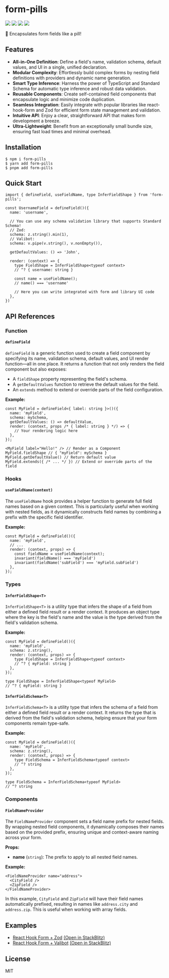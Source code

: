 # form-pills

![](https://badgen.net/npm/v/form-pills)
![](https://badgen.net/npm/dt/form-pills)
![](https://badgen.net/bundlephobia/minzip/form-pills) 
![](https://badgen.net/npm/license/form-pills)

💊 Encapsulates form fields like a pill!

## Features

- **All-in-One Definition**: Define a field's name, validation schema, default values, and UI in a single, unified declaration.
- **Modular Complexity**: Effortlessly build complex forms by nesting field definitions with providers and dynamic name generation.
- **Smart Type Inference**: Harness the power of TypeScript and Standard Schema for automatic type inference and robust data validation.
- **Reusable Components**: Create self-contained field components that encapsulate logic and minimize code duplication.
- **Seamless Integration**: Easily integrate with popular libraries like react-hook-form and Zod for efficient form state management and validation.
- **Intuitive API**: Enjoy a clear, straightforward API that makes form development a breeze.
- **Ultra-Lightweight**: Benefit from an exceptionally small bundle size, ensuring fast load times and minimal overhead.

## Installation

```
$ npm i form-pills
$ yarn add form-pills
$ pnpm add form-pills
```

## Quick Start

```tsx
import { defineField, useFieldName, type InferFieldShape } from 'form-pills';

const UsernameField = defineField()({
  name: 'username',

  // You can use any schema validation library that supports Standard Schema!
  // Zod:
  schema: z.string().min(1),
  // Valibot:
  schema: v.pipe(v.string(), v.nonEmpty()),

  getDefaultValues: () => 'John',

  render: (context) => {
    type FieldShape = InferFieldShape<typeof context>
    // ^? { username: string }

    const name = useFieldName();
    // name() === 'username'

    // Here you can write integrated with form and library UI code
  },
})
```

## API References

### Function

#### `defineField`

`defineField` is a generic function used to create a field component by specifying its name, validation schema, default values,
and UI render function—all in one place. It returns a function that not only renders the field component but also exposes:

- A `fieldShape` property representing the field's schema.
- A `getDefaultValues` function to retrieve the default values for the field.
- An `extends` method to extend or override parts of the field configuration.

**Example:**

```tsx
const MyField = defineField<{ label: string }>()({
  name: 'myField',
  schema: mySchema,
  getDefaultValues: () => defaultValue,
  render: (context, props /* { label: string } */) => {
    // Your rendering logic here
  },
});

<MyField label="Hello!" /> // Render as a Component
MyField.fieldShape // { "myField": mySchema }
MyField.getDefaultValue() // Return default value
MyField.extends({ /* ... */ }) // Extend or override parts of the field
```


### Hooks

#### `useFieldName(context)`

The `useFieldName` hook provides a helper function to generate full field names based on a given context. This is particularly useful when working with nested fields, as it dynamically constructs field names by combining a prefix with the specific field identifier.

**Example:**

```tsx
const MyField = defineField()({
  name: 'myField',
  // ...
  render: (context, props) => {
    const fieldName = useFieldName(context);
    invariant(fieldName() === 'myField')
    invariant(fieldName('subField') === 'myField.subField')
  },
});
```

### Types

#### `InferFieldShape<T>`

`InferFieldShape<T>` is a utility type that infers the shape of a field from either a defined field result or a render context. It produces an object type where the key is the field's name and the value is the type derived from the field's validation schema.

**Example:**

```tsx
const MyField = defineField()({
  name: 'myField',
  schema: z.string(),
  render: (context, props) => {
    type FieldShape = InferFieldShape<typeof context>
    // ^? { myField: string }
  },
});

type FieldShape = InferFieldShape<typeof MyField>
// ^? { myField: string }
```

#### `InferFieldSchema<T>`

`InferFieldSchema<T>` is a utility type that infers the schema of a field from either a defined field result or a render context. It returns the type that is derived from the field's validation schema, helping ensure that your form components remain type-safe.

**Example:**

```tsx
const MyField = defineField()({
  name: 'myField',
  schema: z.string(),
  render: (context, props) => {
    type FieldSchema = InferFieldSchema<typeof context>
    // ^? string
  },
});

type FieldSchema = InferFieldSchema<typeof MyField>
// ^? string
```

### Components

#### `FieldNameProvider`

The `FieldNameProvider` component sets a field name prefix for nested fields. By wrapping nested field components, it dynamically composes their names based on the provided prefix, ensuring unique and context-aware naming across your form.

**Props:**

- **name** (`string`): The prefix to apply to all nested field names.

**Example:**

```tsx
<FieldNameProvider name="address">
  <CityField />
  <ZipField />
</FieldNameProvider>
```

In this example, `CityField` and `ZipField` will have their field names automatically prefixed, resulting in names like `address.city` and `address.zip`. This is useful when working with array fields.

## Examples

- [React Hook Form + Zod](./examples/react-hook-form-zod/) [(Open in StackBlitz)](https://stackblitz.com/github.com/iamchanii/form-pills/tree/main/examples/react-hook-form-zod)
- [React Hook Form + Valibot](./examples/react-hook-form-valibot/) [(Open in StackBlitz)](https://stackblitz.com/github.com/iamchanii/form-pills/tree/main/examples/react-hook-form-valibot)


## License

MIT
